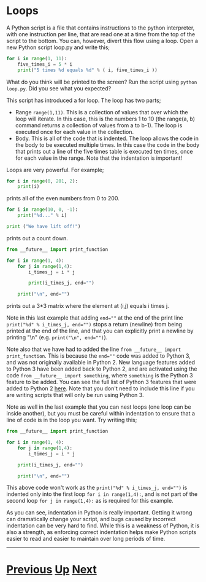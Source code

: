 # Loops

A Python script is a file that contains instructions to the python interpreter, with one instruction per line, that are read one at a time from the top of the script to the bottom. You can, however, divert this flow using a loop. Open a new Python script loop.py and write this;

```python
for i in range(1, 11):
    five_times_i = 5 * i
    print("5 times %d equals %d" % ( i, five_times_i ))
```

What do you think will be printed to the screen? Run the script using `python loop.py`. Did you see what you expected?

This script has introduced a for loop. The loop has two parts;

* Range `range(1,11)`. This is a collection of values that over which the loop will iterate. In this case, this is the numbers 1 to 10 (the range(a, b) command returns a collection of values from a to b-1). The loop is executed once for each value in the collection.
* Body. This is all of the code that is indented. The loop allows the code in the body to be executed multiple times. In this case the code in the body that prints out a line of the five times table is executed ten times, once for each value in the range. Note that the indentation is important!

Loops are very powerful. For example;

```python
for i in range(0, 201, 2):
    print(i)
```

prints all of the even numbers from 0 to 200.

```python
for i in range(10, 0, -1):
    print("%d..." % i)

print ("We have lift off!")
```

prints out a count down.

```python
from __future__ import print_function

for i in range(1, 4):
    for j in range(1,4):
        i_times_j = i * j

        print(i_times_j, end="")

    print("\n", end="")
```

prints out a 3*3 matrix where the element at (i,j) equals i times j.

Note in this last example that adding `end=""` at the end of the print line `print("%d" % i_times_j, end="")` stops a return (newline) from being printed at the end of the line, and that you can explicitly print a newline by printing "\n" (e.g. `print("\n", end="")`).

Note also that we have had to added the line `from __future__ import print_function`. This is because the `end=""` code was added to Python 3, and was not originally available in Python 2. New language features added to Python 3 have been added back to Python 2, and are activated using the code `from __future__ import something`, where `something` is the Python 3 feature to be added. You can see the full list of Python 3 features that were added to Python 2 [here](https://docs.python.org/2/library/__future__.html). Note that you don't need to include this line if you are writing scripts that will only be run using Python 3.

Note as well in the last example that you can nest loops (one loop can be inside another), but you must be careful within indentation to ensure that a line of code is in the loop you want. Try writing this;

```python
from __future__ import print_function

for i in range(1, 4):
    for j in range(1,4):
        i_times_j = i * j

    print(i_times_j, end="")

    print("\n", end="")
```

This above code won't work as the `print("%d" % i_times_j, end="")` is indented only into the first loop `for i in range(1,4):`, and is not part of the second loop `for j in range(1,4):` as is required for this example.

As you can see, indentation in Python is really important. Getting it wrong can dramatically change your script, and bugs caused by incorrect indentation can be very hard to find. While this is a weakness of Python, it is also a strength, as enforcing correct indentation helps make Python scripts easier to read and easier to maintain over long periods of time.

***

# [Previous](basics.md) [Up](README.md) [Next](lists.md)
